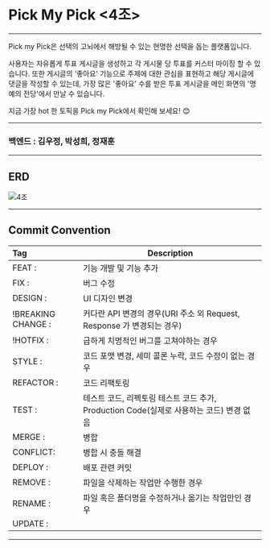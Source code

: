 # Pick My Pick <4조>

---

Pick my Pick은 선택의 고뇌에서 해방될 수 있는 현명한 선택을 돕는 플랫폼입니다.

사용자는 자유롭게 투표 게시글을 생성하고 각 게시물 당 투표를 커스터 마이징 할 수 있습니다.
또한 게시글의 ‘좋아요’ 기능으로 주제에 대한 관심을 표현하고  해당 게시글에  댓글을 작성할 수 있는데,  가장 많은 '좋아요' 수를 받은 투표 게시글을 메인 화면의 '명예의 전당'에서 만날 수 있습니다.

지금 가장 hot 한 토픽을 Pick my Pick에서 확인해 보세요! 😊

---
### 백엔드 : 김우정, 박성희, 정재훈
---

## ERD
![4조 ](https://github.com/hh99-ch4-team4/mini4_be/assets/122089506/6132984a-8308-45d2-b62f-f885ef33522c)

---
## Commit Convention
| Tag | Description | 
| :---- | ------ |
| FEAT : | 기능 개발 및 기능 추가 |
| FIX : | 버그 수정 |
| DESIGN : | UI 디자인 변경 |
| !BREAKING CHANGE : | 커다란 API 변경의 경우(URI 주소 외 Request, Response 가 변경되는 경우) |
| !HOTFIX : | 급하게 치명적인 버그를 고쳐야하는 경우 |
| STYLE : | 코드 포맷 변경, 세미 콜론 누락, 코드 수정이 없는 경우 |
| REFACTOR : | 코드 리팩토링 |
| TEST : | 테스트 코드, 리펙토링 테스트 코드 추가, Production Code(실제로 사용하는 코드) 변경 없음 |
| MERGE : | 병합 |
| CONFLICT: | 병합 시 충돌 해결 |
| DEPLOY : | 배포 관련 커밋 |
| REMOVE : | 파일을 삭제하는 작업만 수행한 경우 |
| RENAME : | 파일 혹은 폴더명을 수정하거나 옮기는 작업만인 경우 |
| UPDATE : |  |
---






